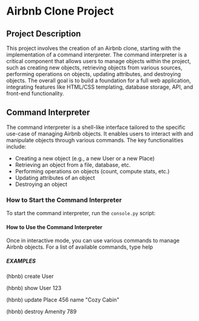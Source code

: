 # Airbnb Clone Project

## Project Description

This project involves the creation of an Airbnb clone, starting with the implementation of a command interpreter. The command interpreter is a critical component that allows users to manage objects within the project, such as creating new objects, retrieving objects from various sources, performing operations on objects, updating attributes, and destroying objects. The overall goal is to build a foundation for a full web application, integrating features like HTML/CSS templating, database storage, API, and front-end functionality.

## Command Interpreter

The command interpreter is a shell-like interface tailored to the specific use-case of managing Airbnb objects. It enables users to interact with and manipulate objects through various commands. The key functionalities include:

- Creating a new object (e.g., a new User or a new Place)
- Retrieving an object from a file, database, etc.
- Performing operations on objects (count, compute stats, etc.)
- Updating attributes of an object
- Destroying an object

### How to Start the Command Interpreter

To start the command interpreter, run the `console.py` script:

#### How to Use the Command Interpreter
Once in interactive mode, you can use various commands to manage Airbnb objects. For a list of available commands, type help
##### EXAMPLES 
(hbnb) create User

(hbnb) show User 123

(hbnb) update Place 456 name "Cozy Cabin"

(hbnb) destroy Amenity 789


